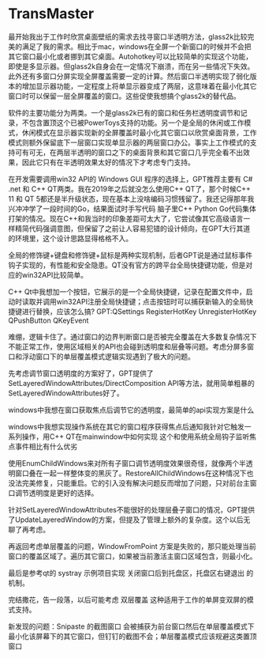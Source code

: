 # TransMaster

最开始我出于工作时欣赏桌面壁纸的需求去找寻窗口半透明方法，glass2k比较完美的满足了我的需求。相比于mac，windows在全屏一个新窗口的时候并不会把其它窗口最小化或者挪到其它桌面。Autohotkey可以比较简单的实现这个功能，即使是多显示器。但glass2k自身会在一定情况下崩溃，而在另一些情况下失效。此外还有多窗口分屏实现全屏覆盖需要一定的计算。然后窗口半透明实现了弱化版本的增加显示器功能，一定程度上将单显示器变成了两层，这意味着在最小化其它窗口时可以保留一层全屏覆盖的窗口。这些促使我想搞个glass2k的替代品。

软件的主要功能分为两类。一个是glass2k已有的窗口和任务栏透明度调节和记录，不包含置顶这个已被PowerToys支持的功能。另一个是全局的休闲或工作模式，休闲模式在显示器实现新的全屏覆盖时最小化其它窗口以欣赏桌面背景，工作模式则额外保留底下一层窗口实现单显示器的两层窗口办公。事实上工作模式的支持可有可无，在两层半透明的窗口之下的桌面背景和其它窗口几乎完全看不出效果，因此它只有在半透明效果太好的情况下才考虑专门支持。

在开发需要调用win32 API的 Windows GUI 程序的选择上，GPT推荐主要有 C# .net 和 C++ QT两类。我在2019年之后就没怎么使用C++ QT了，那个时候C++ 11 和 QT 5都还是半升级状态，现在基本上没啥编码习惯残留了。我还记得那年我兴冲冲学了一段时间的Go，结果面试时手写代码 脑子里C++ Python Go代码集体打架的情况。现在C++和我当时的印象差距可太大了，它尝试像其它高级语言一样精简代码强调意图，但保留了之前让人容易犯错的设计倾向，在GPT大行其道的环境里，这个设计思路显得格格不入。

全局的修饰键+键盘和修饰键+鼠标是两种实现机制，后者GPT说是通过鼠标事件钩子实现的，有性能和安全隐患。QT没有官方的跨平台全局快捷键功能，但是对应的win32API比较简单。

C++ Qt中我想加一个按钮，它展示的是一个全局快捷键，记录在配置文件中，启动时读取并调用win32API注册全局快捷键；点击按钮时可以捕获新输入的全局快捷键进行替换，应该怎么搞? GPT:QSettings RegisterHotKey UnregisterHotKey QPushButton QKeyEvent

难绷，逻辑卡住了。通过窗口的边界判断窗口是否被完全覆盖在大多数复杂情况下不能正常工作，使用区域相关的API也会碰到透明度和层叠等问题。考虑分屏多窗口和浮动窗口下的单层覆盖模式逻辑实现遇到了极大的问题。

先考虑调节窗口透明度的方案好了，GPT提供了 SetLayeredWindowAttributes/DirectComposition API等方法，就用简单粗暴的SetLayeredWindowAttributes好了。

windows中我想在窗口获取焦点后调节它的透明度，最简单的api实现方案是什么

windows中我想实现操作系统在其它的窗口程序获得焦点后通知我针对它触发一系列操作，用C++ QT在mainwindow中如何实现
这个和使用系统全局钩子监听焦点事件相比有什么优劣

使用EnumChildWindows来对所有子窗口调节透明度效果很奇怪，就像两个半透明窗口叠在一起一样整体变的黑灰了。RestoreAllChildWindows在这种情况下也没法完美修复，只能重启。它的引入没有解决问题反而增加了问题，只对前台主窗口调节透明度是更好的选择。

针对SetLayeredWindowAttributes不能很好的处理层叠子窗口的情况，GPT提供了UpdateLayeredWindow的方案，但提及了管理上额外的复杂度。这个以后无聊了再考虑。

再返回考虑单层覆盖的问题，WindowFromPoint 方案是失败的，那只能处理当前窗口的覆盖区域了。遍历其它窗口，如果被当前激活主窗口区域包含，则最小化。

最后是参考qt的 systray 示例项目实现 关闭窗口后到托盘区，托盘区右键退出 的机制。

完结撒花，告一段落，以后可能考虑 双层覆盖 这种适用于工作的单屏变双屏的模式支持。

新发现的问题：Snipaste 的截图窗口 会被捕获为前台窗口然后在单层覆盖模式下最小化该屏幕下的其它窗口，但钉钉的截图不会；单层覆盖模式应该规避这类置顶窗口